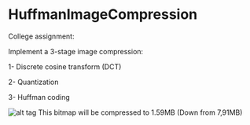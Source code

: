 # HuffmanImageCompression

College assignment:

Implement a 3-stage image compression:

1- Discrete cosine transform (DCT)

2- Quantization

3- Huffman coding

![alt tag](TestImages/Rhino.bmp)
This bitmap will be compressed to 1.59MB (Down from 7,91MB)
